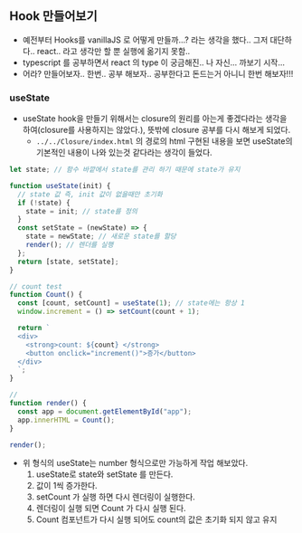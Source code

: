 ## Hook 만들어보기

- 예전부터 Hooks를 vanillaJS 로 어떻게 만들까...? 라는 생각을 했다.. 그저 대단하다.. react.. 라고 생각만 할 뿐 실행에 옮기지 못함..
- typescript 를 공부하면서 react 의 type 이 궁금해진.. 나 자신... 까보기 시작...
- 어라? 만들어보자.. 한번.. 공부 해보자.. 공부한다고 돈드는거 아니니 한번 해보자!!!

### useState

- useState hook을 만들기 위해서는 closure의 원리를 아는게 좋겠다라는 생각을 하여(closure를 사용하지는 않았다.), 뜻밖에 closure 공부를 다시 해보게 되었다.
  - `../../Closure/index.html` 의 경로의 html 구현된 내용을 보면 useState의 기본적인 내용이 나와 있는것 같다라는 생각이 들었다.

```ts
let state; // 함수 바깥에서 state를 관리 하기 때문에 state가 유지

function useState(init) {
  // state 값 즉, init 값이 없을때만 초기화
  if (!state) {
    state = init; // state를 정의
  }
  const setState = (newState) => {
    state = newState; // 새로운 state를 할당
    render(); // 렌더를 실행
  };
  return [state, setState];
}

// count test
function Count() {
  const [count, setCount] = useState(1); // state에는 항상 1
  window.increment = () => setCount(count + 1);

  return `
  <div>
    <strong>count: ${count} </strong>
    <button onclick="increment()">증가</button>
  </div>
  `;
}

//
function render() {
  const app = document.getElementById("app");
  app.innerHTML = Count();
}

render();
```

- 위 형식의 useState는 number 형식으로만 가능하게 작업 해보았다.
  1. useState로 state와 setState 를 만든다.
  2. 값이 1씩 증가한다.
  3. setCount 가 실행 하면 다시 렌더링이 실행한다.
  4. 렌더링이 실행 되면 Count 가 다시 실행 된다.
  5. Count 컴포넌트가 다시 실행 되어도 count의 값은 초기화 되지 않고 유지
